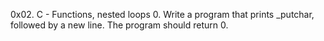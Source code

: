 0x02. C - Functions, nested loops
0. Write a program that prints _putchar, followed by a new line. The program should return 0.
